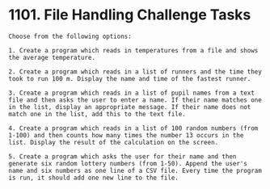 # 1101. File Handling Challenge Tasks

    Choose from the following options:

    1. Create a program which reads in temperatures from a file and shows the average temperature.

    2. Create a program which reads in a list of runners and the time they took to run 100 m. Display the name and time of the fastest runner.

    3. Create a program which reads in a list of pupil names from a text file and then asks the user to enter a name. If their name matches one in the list, display an appropriate message. If their name does not match one in the list, add this to the text file.

    4. Create a program which reads in a list of 100 random numbers (from 1-100) and then counts how many times the number 13 occurs in the list. Display the result of the calculation on the screen.

    5. Create a program which asks the user for their name and then generate six random lottery numbers (from 1-50). Append the user's name and six numbers as one line of a CSV file. Every time the program is run, it should add one new line to the file.
